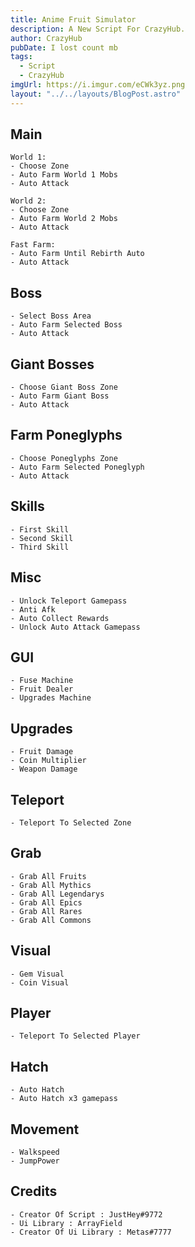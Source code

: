 ```yaml
---
title: Anime Fruit Simulator
description: A New Script For CrazyHub.
author: CrazyHub
pubDate: I lost count mb
tags:
  - Script
  - CrazyHub
imgUrl: https://i.imgur.com/eCWk3yz.png
layout: "../../layouts/BlogPost.astro"
---
```


## Main
```
World 1:
- Choose Zone
- Auto Farm World 1 Mobs
- Auto Attack
```

```
World 2:
- Choose Zone
- Auto Farm World 2 Mobs
- Auto Attack
```

```
Fast Farm:
- Auto Farm Until Rebirth Auto
- Auto Attack
```

## Boss
```
- Select Boss Area
- Auto Farm Selected Boss
- Auto Attack
```

## Giant Bosses
```
- Choose Giant Boss Zone
- Auto Farm Giant Boss
- Auto Attack
```

## Farm Poneglyphs
```
- Choose Poneglyphs Zone
- Auto Farm Selected Poneglyph
- Auto Attack
```

## Skills
```
- First Skill
- Second Skill
- Third Skill
```

## Misc
```
- Unlock Teleport Gamepass
- Anti Afk
- Auto Collect Rewards
- Unlock Auto Attack Gamepass
```

## GUI
```
- Fuse Machine
- Fruit Dealer
- Upgrades Machine
```

## Upgrades
```
- Fruit Damage
- Coin Multiplier
- Weapon Damage
```

## Teleport
```
- Teleport To Selected Zone
```

## Grab
```
- Grab All Fruits
- Grab All Mythics
- Grab All Legendarys
- Grab All Epics
- Grab All Rares
- Grab All Commons
```

## Visual
```
- Gem Visual
- Coin Visual
```

## Player
```
- Teleport To Selected Player
```

## Hatch
```
- Auto Hatch
- Auto Hatch x3 gamepass
```

## Movement
```
- Walkspeed
- JumpPower
```

## Credits
```
- Creator Of Script : JustHey#9772
- Ui Library : ArrayField
- Creator Of Ui Library : Metas#7777
```